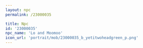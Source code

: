 ```yaml
---
layout: npc
permalink: /23000035

title: Npc
id: '23000035'
npc_name: 'Lo and Moomoo'
icon_url: 'portrait/mob/23000035_b_yetitwoheadgreen_p.png'
---
```

